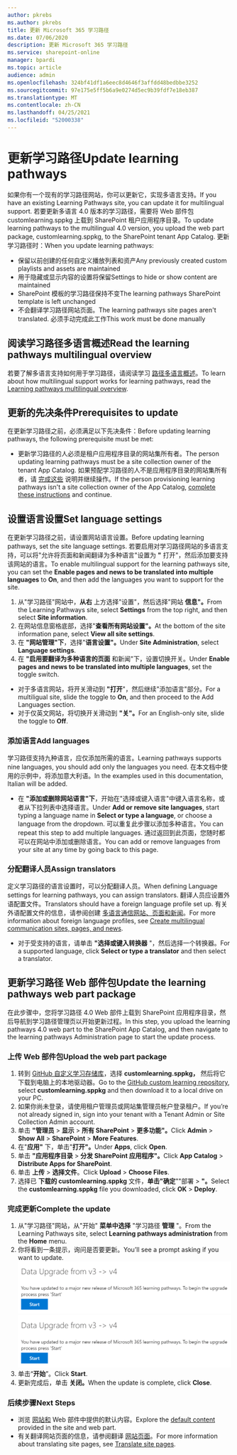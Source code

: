 ```yaml
---
author: pkrebs
ms.author: pkrebs
title: 更新 Microsoft 365 学习路径
ms.date: 07/06/2020
description: 更新 Microsoft 365 学习路径
ms.service: sharepoint-online
manager: bpardi
ms.topic: article
audience: admin
ms.openlocfilehash: 324bf41df1a6eec8d4646f3affdd48bedbbe3252
ms.sourcegitcommit: 97e175e5ff5b6a9e0274d5ec9b39fdf7e18eb387
ms.translationtype: MT
ms.contentlocale: zh-CN
ms.lasthandoff: 04/25/2021
ms.locfileid: "52000338"
---
```

# <a name="update-learning-pathways"></a><span data-ttu-id="5d959-103">更新学习路径</span><span class="sxs-lookup"><span data-stu-id="5d959-103">Update learning pathways</span></span>
<span data-ttu-id="5d959-104">如果你有一个现有的学习路径网站，你可以更新它，实现多语言支持。</span><span class="sxs-lookup"><span data-stu-id="5d959-104">If you have an existing Learning Pathways site, you can update it for multilingual support.</span></span> <span data-ttu-id="5d959-105">若要更新多语言 4.0 版本的学习路径，需要将 Web 部件包 customlearning.sppkg 上载到 SharePoint 租户应用程序目录。</span><span class="sxs-lookup"><span data-stu-id="5d959-105">To update learning pathways to the multilingual 4.0 version, you upload the web part package, customlearning.sppkg, to the SharePoint tenant App Catalog.</span></span> <span data-ttu-id="5d959-106">更新学习路径时：</span><span class="sxs-lookup"><span data-stu-id="5d959-106">When you update learning pathways:</span></span>  

- <span data-ttu-id="5d959-107">保留以前创建的任何自定义播放列表和资产</span><span class="sxs-lookup"><span data-stu-id="5d959-107">Any previously created custom playlists and assets are maintained</span></span>
- <span data-ttu-id="5d959-108">用于隐藏或显示内容的设置将保留</span><span class="sxs-lookup"><span data-stu-id="5d959-108">Settings to hide or show content are maintained</span></span>
- <span data-ttu-id="5d959-109">SharePoint 模板的学习路径保持不变</span><span class="sxs-lookup"><span data-stu-id="5d959-109">The learning pathways SharePoint template is left unchanged</span></span>
- <span data-ttu-id="5d959-110">不会翻译学习路径网站页面。</span><span class="sxs-lookup"><span data-stu-id="5d959-110">The learning pathways site pages aren't translated.</span></span> <span data-ttu-id="5d959-111">必须手动完成此工作</span><span class="sxs-lookup"><span data-stu-id="5d959-111">This work must be done manually</span></span>

## <a name="read-the-learning-pathways-multilingual-overview"></a><span data-ttu-id="5d959-112">阅读学习路径多语言概述</span><span class="sxs-lookup"><span data-stu-id="5d959-112">Read the learning pathways multilingual overview</span></span>
<span data-ttu-id="5d959-113">若要了解多语言支持如何用于学习路径，请阅读学习 [路径多语言概述](custom_overview.md)。</span><span class="sxs-lookup"><span data-stu-id="5d959-113">To learn about how multilingual support works for learning pathways, read the [Learning pathways multilingual overview](custom_overview.md).</span></span> 

## <a name="prerequisites-to-update"></a><span data-ttu-id="5d959-114">更新的先决条件</span><span class="sxs-lookup"><span data-stu-id="5d959-114">Prerequisites to update</span></span>
<span data-ttu-id="5d959-115">在更新学习路径之前，必须满足以下先决条件：</span><span class="sxs-lookup"><span data-stu-id="5d959-115">Before updating learning pathways, the following prerequisite must be met:</span></span>
- <span data-ttu-id="5d959-116">更新学习路径的人必须是租户应用程序目录的网站集所有者。</span><span class="sxs-lookup"><span data-stu-id="5d959-116">The person updating learning pathways must be a site collection owner of the tenant App Catalog.</span></span> <span data-ttu-id="5d959-117">如果预配学习路径的人不是应用程序目录的网站集所有者，请 [完成这些](addappadmin.md) 说明并继续操作。</span><span class="sxs-lookup"><span data-stu-id="5d959-117">If the person provisioning learning pathways isn't a site collection owner of the App Catalog, [complete these instructions](addappadmin.md) and continue.</span></span> 

## <a name="set-language-settings"></a><span data-ttu-id="5d959-118">设置语言设置</span><span class="sxs-lookup"><span data-stu-id="5d959-118">Set language settings</span></span> 
<span data-ttu-id="5d959-119">在更新学习路径之前，请设置网站语言设置。</span><span class="sxs-lookup"><span data-stu-id="5d959-119">Before updating learning pathways, set the site language settings.</span></span> <span data-ttu-id="5d959-120">若要启用对学习路径网站的多语言支持，可以将"允许将页面和新闻翻译为多种语言"设置为 **"** 打开"，然后添加要支持该网站的语言。</span><span class="sxs-lookup"><span data-stu-id="5d959-120">To enable multilingual support for the learning pathways site, you can set the **Enable pages and news to be translated into multiple languages** to **On**, and then add the languages you want to support for the site.</span></span>
1.  <span data-ttu-id="5d959-121">从"学习路径"网站中，**从右** 上方选择"设置"，然后选择"网站 **信息"。**</span><span class="sxs-lookup"><span data-stu-id="5d959-121">From the Learning Pathways site, select **Settings** from the top right, and then select **Site information**.</span></span>
2.  <span data-ttu-id="5d959-122">在网站信息窗格底部，选择"**查看所有网站设置"。**</span><span class="sxs-lookup"><span data-stu-id="5d959-122">At the bottom of the site information pane, select **View all site settings**.</span></span>
3.  <span data-ttu-id="5d959-123">在 **"网站管理"下**，选择"**语言设置"。**</span><span class="sxs-lookup"><span data-stu-id="5d959-123">Under **Site Administration**, select **Language settings**.</span></span>
4.  <span data-ttu-id="5d959-124">在 **"启用要翻译为多种语言的页面** 和新闻"下，设置切换开关。</span><span class="sxs-lookup"><span data-stu-id="5d959-124">Under **Enable pages and news to be translated into multiple languages**, set the toggle switch.</span></span> 
- <span data-ttu-id="5d959-125">对于多语言网站，将开关滑动到 **"打开**"，然后继续"添加语言"部分。</span><span class="sxs-lookup"><span data-stu-id="5d959-125">For a multiligual site, slide the toggle to **On**, and then proceed to the Add Languages section.</span></span> 
- <span data-ttu-id="5d959-126">对于仅英文网站，将切换开关滑动到 **"关"。**</span><span class="sxs-lookup"><span data-stu-id="5d959-126">For an English-only site, slide the toggle to **Off**.</span></span>

### <a name="add-languages"></a><span data-ttu-id="5d959-127">添加语言</span><span class="sxs-lookup"><span data-stu-id="5d959-127">Add languages</span></span>
<span data-ttu-id="5d959-128">学习路径支持九种语言，应仅添加所需的语言。</span><span class="sxs-lookup"><span data-stu-id="5d959-128">Learning pathways supports nine languages, you should add only the languages you need.</span></span> <span data-ttu-id="5d959-129">在本文档中使用的示例中，将添加意大利语。</span><span class="sxs-lookup"><span data-stu-id="5d959-129">In the examples used in this documentation, Italian will be added.</span></span> 
- <span data-ttu-id="5d959-130">在 **"添加或删除网站语言"下**，开始在"选择或键入语言"中键入语言名称，或者从下拉列表中选择语言。</span><span class="sxs-lookup"><span data-stu-id="5d959-130">Under **Add or remove site languages**, start typing a language name in **Select or type a language**, or choose a language from the dropdown.</span></span> <span data-ttu-id="5d959-131">可以重复此步骤以添加多种语言。</span><span class="sxs-lookup"><span data-stu-id="5d959-131">You can repeat this step to add multiple languages.</span></span> <span data-ttu-id="5d959-132">通过返回到此页面，您随时都可以在网站中添加或删除语言。</span><span class="sxs-lookup"><span data-stu-id="5d959-132">You can add or remove languages from your site at any time by going back to this page.</span></span>
 
### <a name="assign-translators"></a><span data-ttu-id="5d959-133">分配翻译人员</span><span class="sxs-lookup"><span data-stu-id="5d959-133">Assign translators</span></span>
<span data-ttu-id="5d959-134">定义学习路径的语言设置时，可以分配翻译人员。</span><span class="sxs-lookup"><span data-stu-id="5d959-134">When defining Language settings for learning pathways, you can assign translators.</span></span> <span data-ttu-id="5d959-135">翻译人员应设置外语配置文件。</span><span class="sxs-lookup"><span data-stu-id="5d959-135">Translators should have a foreign language profile set up.</span></span> <span data-ttu-id="5d959-136">有关外语配置文件的信息，请参阅创建 [多语言通信网站、页面和新闻](https://support.office.com/article/2bb7d610-5453-41c6-a0e8-6f40b3ed750c)。</span><span class="sxs-lookup"><span data-stu-id="5d959-136">For more information about foreign language profiles, see [Create multilingual communication sites, pages, and news](https://support.office.com/article/2bb7d610-5453-41c6-a0e8-6f40b3ed750c).</span></span>  
- <span data-ttu-id="5d959-137">对于受支持的语言，请单击 **"选择或键入转换器** "，然后选择一个转换器。</span><span class="sxs-lookup"><span data-stu-id="5d959-137">For a supported language, click **Select or type a translator** and then select a translator.</span></span> 

## <a name="update-the-learning-pathways-web-part-package"></a><span data-ttu-id="5d959-138">更新学习路径 Web 部件包</span><span class="sxs-lookup"><span data-stu-id="5d959-138">Update the learning pathways web part package</span></span>
<span data-ttu-id="5d959-139">在此步骤中，您将学习路径 4.0 Web 部件上载到 SharePoint 应用程序目录，然后导航到学习路径管理页以开始更新过程。</span><span class="sxs-lookup"><span data-stu-id="5d959-139">In this step, you upload the learning pathways 4.0 web part to the SharePoint App Catalog, and then navigate to the learning pathways Administration page to start the update process.</span></span>

### <a name="upload-the-web-part-package"></a><span data-ttu-id="5d959-140">上传 Web 部件包</span><span class="sxs-lookup"><span data-stu-id="5d959-140">Upload the web part package</span></span>
1.  <span data-ttu-id="5d959-141">转到 [GitHub 自定义学习存储库](https://github.com/pnp/custom-learning-office-365/tree/master/webpart)，选择 **customlearning.sppkg，** 然后将它下载到电脑上的本地驱动器。</span><span class="sxs-lookup"><span data-stu-id="5d959-141">Go to the [GitHub custom learning repository](https://github.com/pnp/custom-learning-office-365/tree/master/webpart), select **customlearning.sppkg** and then download it to a local drive on your PC.</span></span>
2.  <span data-ttu-id="5d959-142">如果你尚未登录，请使用租户管理员或网站集管理员帐户登录租户。</span><span class="sxs-lookup"><span data-stu-id="5d959-142">If you’re not already signed in, sign into your tenant with a Tenant Admin or Site Collection Admin account.</span></span> 
3.  <span data-ttu-id="5d959-143">单击 **"管理员**  >  **显示**  >  **所有 SharePoint**  >  **更多功能"。**</span><span class="sxs-lookup"><span data-stu-id="5d959-143">Click **Admin** > **Show All** > **SharePoint** > **More Features**.</span></span> 
4.  <span data-ttu-id="5d959-144">在"**应用"** 下，单击"**打开"。**</span><span class="sxs-lookup"><span data-stu-id="5d959-144">Under **Apps**, click **Open**.</span></span> 
5.  <span data-ttu-id="5d959-145">单击 **"应用程序目录**  >  **分发 SharePoint 应用程序"。**</span><span class="sxs-lookup"><span data-stu-id="5d959-145">Click **App Catalog** > **Distribute Apps for SharePoint**.</span></span> 
6.  <span data-ttu-id="5d959-146">单击 **上传**  >  **选择文件**。</span><span class="sxs-lookup"><span data-stu-id="5d959-146">Click **Upload** > **Choose Files**.</span></span> 
7.  <span data-ttu-id="5d959-147">选择已 **下载的 customlearning.sppkg** 文件，**单击"确定**""部署  >  **"。**</span><span class="sxs-lookup"><span data-stu-id="5d959-147">Select the **customlearning.sppkg** file you downloaded, click **OK** > **Deploy**.</span></span> 

### <a name="complete-the-update"></a><span data-ttu-id="5d959-148">完成更新</span><span class="sxs-lookup"><span data-stu-id="5d959-148">Complete the update</span></span>
1.  <span data-ttu-id="5d959-149">从"学习路径"网站，从"开始" **菜单中选择** "学习路径 **管理** "。</span><span class="sxs-lookup"><span data-stu-id="5d959-149">From the Learning Pathways site, select **Learning pathways administration** from the **Home** menu.</span></span> 
2.  <span data-ttu-id="5d959-150">你将看到一条提示，询问是否要更新。</span><span class="sxs-lookup"><span data-stu-id="5d959-150">You’ll see a prompt asking if you want to update.</span></span> 
<span data-ttu-id="5d959-151">![消息提示您启动更新。](media/custom_update_adminprompt_ml.png)</span><span class="sxs-lookup"><span data-stu-id="5d959-151">![Message prompts you to start the update.](media/custom_update_adminprompt_ml.png)</span></span>
3.  <span data-ttu-id="5d959-152">单击“**开始**”。</span><span class="sxs-lookup"><span data-stu-id="5d959-152">Click **Start**.</span></span> 
4. <span data-ttu-id="5d959-153">更新完成后，单击 **关闭。**</span><span class="sxs-lookup"><span data-stu-id="5d959-153">When the update is complete, click **Close**.</span></span> 

### <a name="next-steps"></a><span data-ttu-id="5d959-154">后续步骤</span><span class="sxs-lookup"><span data-stu-id="5d959-154">Next Steps</span></span>
- <span data-ttu-id="5d959-155">浏览 [网站和](custom_exploresite.md) Web 部件中提供的默认内容。</span><span class="sxs-lookup"><span data-stu-id="5d959-155">Explore the [default content](custom_exploresite.md) provided in the site and web part.</span></span>
- <span data-ttu-id="5d959-156">有关翻译网站页面的信息，请参阅翻译 [网站页面](custom_translate_page_ml.md)。</span><span class="sxs-lookup"><span data-stu-id="5d959-156">For more information about translating site pages, see [Translate site pages](custom_translate_page_ml.md).</span></span> 

